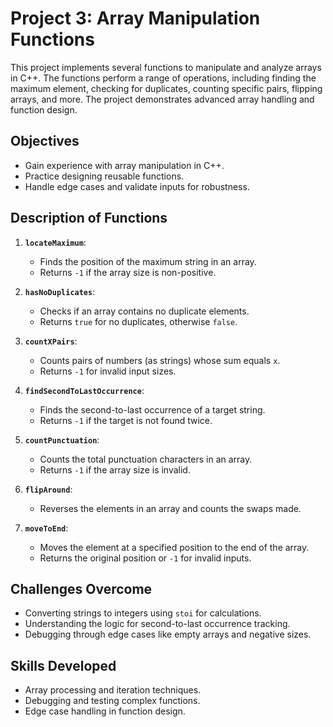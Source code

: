 # Project 3: Array Manipulation Functions

This project implements several functions to manipulate and analyze arrays in C++. The functions perform a range of operations, including finding the maximum element, checking for duplicates, counting specific pairs, flipping arrays, and more. The project demonstrates advanced array handling and function design.

## Objectives
- Gain experience with array manipulation in C++.
- Practice designing reusable functions.
- Handle edge cases and validate inputs for robustness.

## Description of Functions
1. **`locateMaximum`**:
   - Finds the position of the maximum string in an array.
   - Returns `-1` if the array size is non-positive.

2. **`hasNoDuplicates`**:
   - Checks if an array contains no duplicate elements.
   - Returns `true` for no duplicates, otherwise `false`.

3. **`countXPairs`**:
   - Counts pairs of numbers (as strings) whose sum equals `x`.
   - Returns `-1` for invalid input sizes.

4. **`findSecondToLastOccurrence`**:
   - Finds the second-to-last occurrence of a target string.
   - Returns `-1` if the target is not found twice.

5. **`countPunctuation`**:
   - Counts the total punctuation characters in an array.
   - Returns `-1` if the array size is invalid.

6. **`flipAround`**:
   - Reverses the elements in an array and counts the swaps made.

7. **`moveToEnd`**:
   - Moves the element at a specified position to the end of the array.
   - Returns the original position or `-1` for invalid inputs.

## Challenges Overcome
- Converting strings to integers using `stoi` for calculations.
- Understanding the logic for second-to-last occurrence tracking.
- Debugging through edge cases like empty arrays and negative sizes.

## Skills Developed
- Array processing and iteration techniques.
- Debugging and testing complex functions.
- Edge case handling in function design.
